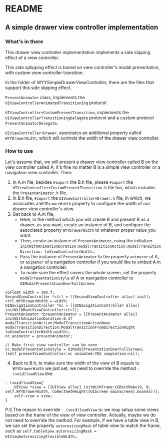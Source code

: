 # README

## A simple drawer view controller implementation

### What's in there

This drawer view controller implementation implements a side slipping effect of a view controller.

This side splipping effect is based on view controller's modal presentation, with custom view controller transition.

In the folder of WYYSimpleDrawerViewController, there are the files that support this side slipping effect.

`PresentAnimator` class, implements the `UIViewControllerAnimatedTransitioning` protocol.

`UIViewController+CustomPresentTransition`, implements the `UIViewControllerTransitioningDelegate` protocol and a custom protocol `PresentAnimatorDelegate`.

`UIViewController+Drawer`, associates an additional property called `WYYDrawerWidth`, which will controls the width of the drawer view controller. 

### How to use

Let's assume that, we will present a drawer view controller called B on the view controller called A, it's fine no matter B is a simple view controller or a navigation view controller.
Then:

1. In A.m file, besides `#import` the B.h file, please `#import` the `UIViewController+CustomPresentTransition.h` file too, which includes the `PresentAnimator.h` file.
2. In B.h file, `#import` the `UIViewController+Drawer.h` file, in which, we associates a `WYYDrawerWidth` property to configure the width of our drawer view controller's view.
3. Get back to A.m file, 
	- Here, in the method which you will create B and present B as a drawer, as you want, create an instance of B, and configure the associated property `WYYDrawerWidth` to whatever proper value you want. 
	- Then, create an instance of `PresentAnimator`, using the initializer `initWithAnimationDuration:modalTransitionAction:modalTransitionDirection: toViewControllerWidth:`.
	- Pass the instance of `PresentAnimator` to the property `animator` of A, or `animator` of a navigation controller if you would like to embed A in a navigation controller.
	- To make sure the effect covers the whole screen, set the property `modalPresentationStyle` of A or navigation controller to `UIModalPresentationOverFullScreen`.

```objc
CGFloat width = 300.f;
SecondViewController *ctrl = [[SecondViewController alloc] init];
ctrl.WYYDrawerWidth = width;
UINavigationController *nc = [[UINavigationController alloc] initWithRootViewController:ctrl];
PresentAnimator *presentAnimator = [[PresentAnimator alloc] initWithAnimationDuration:0.3f modalTransitionAction:ModalTransitionActionNone modalTransitionDirection:ModalTransitionFromDirectionRight toViewControllerWidth:width];
nc.animator = presentAnimator;
    
// Make first view controller can be seen
nc.modalPresentationStyle = UIModalPresentationOverFullScreen;
[self presentViewController:nc animated:YES completion:nil];
```

4. Back to B.h, to make sure the width of the view of B equals to `WYYDrawerWidth` we just set, we need to override the method `- (void)loadView` like:

```objc
- (void)loadView{
    UIView *view = [[UIView alloc] initWithFrame:CGRectMake(0, 0, self.WYYDrawerWidth, CGRectGetHeight([UIScreen mainScreen].bounds))];
    self.view = view;
}
```

P.S The reason to override `- (void)loadView` is: we may setup some views based on the frame of the view of view controller. Actually, maybe we do not need to override the method. For example, if we have a table view in B, we can set the property `autoresizingMask` of table view to match the frame, such as `self.tableView.autoresizingMask = UIViewAutoresizingFlexibleWidth;`.


